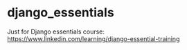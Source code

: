 # django_essentials
Just for Django essentials course: https://www.linkedin.com/learning/django-essential-training
